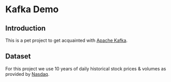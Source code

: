 # Kafka Demo

## Introduction
This is a pet project to get acquainted with [Apache Kafka](https://kafka.apache.org/).

## Dataset
For this project we use 10 years of daily historical stock prices & volumes as provided by [Nasdaq](https://www.nasdaq.com/market-activity/stocks/csv/historical).

